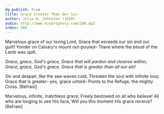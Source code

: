```yaml
---
dg-publish: true
title: Grace Greater Than Our Sin
author: Julia H. Johnston (1910)
audio: http://www.kjvprophecy.com/208.mp3
index: 208
---
```


Marvelous grace of our loving Lord,
Grace that exceeds our sin and our guilt!
Yonder on Calvary's mount out-poured–
There where the blood of the Lamb was spilt.

*Grace, grace, God's grace,
Grace that will pardon and cleanse within;
Grace, grace, God's grace,
Grace that is greater than all our sin!*

Sin and despair, like the sea-waves cold,
Threaten the soul with infinite loss;
Grace that is greater– yes, grace untold–
Points to the Refuge, the mighty Cross. [Refrain]

Marvelous, infinite, matchless grace,
Freely bestowed on all who believe!
All who are longing to see His face,
Will you this moment His grace receive? [Refrain]